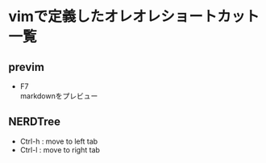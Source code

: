 # vimで定義したオレオレショートカット一覧

## previm
 * F7  
   markdownをプレビュー

## NERDTree
 * Ctrl-h : move to left tab
 * Ctrl-l : move to right tab
